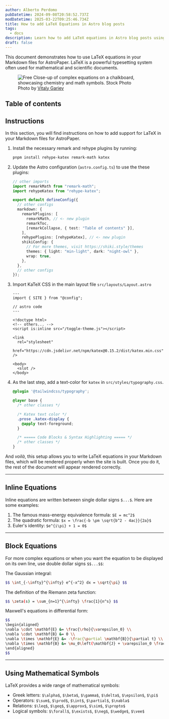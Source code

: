 ```yaml
---
author: Alberto Perdomo
pubDatetime: 2024-09-08T20:58:52.737Z
modDatetime: 2025-03-22T09:25:46.734Z
title: How to add LaTeX Equations in Astro blog posts
tags:
  - docs
description: Learn how to add LaTeX equations in Astro blog posts using Markdown, KaTeX, and remark/rehype plugins.
draft: false
---
```


This document demonstrates how to use LaTeX equations in your Markdown files for AstroPaper. LaTeX is a powerful typesetting system often used for mathematical and scientific documents.

<figure>
  <img
    src="https://images.pexels.com/photos/22690748/pexels-photo-22690748/free-photo-of-close-up-of-complicated-equations-written-on-a-blackboard.jpeg?auto=compress&cs=tinysrgb&w=1260&h=750&dpr=2"
    alt="Free Close-up of complex equations on a chalkboard, showcasing chemistry and math symbols. Stock Photo"
  />
  <figcaption class="text-center">
    Photo by <a href="https://www.pexels.com/photo/close-up-of-complicated-equations-written-on-a-blackboard-22690748/">Vitaly Gariev</a>
  </figcaption>
</figure>

## Table of contents

## Instructions

In this section, you will find instructions on how to add support for LaTeX in your Markdown files for AstroPaper.

1. Install the necessary remark and rehype plugins by running:

   ```bash
   pnpm install rehype-katex remark-math katex
   ```

2. Update the Astro configuration (`astro.config.ts`) to use the these plugins:

   ```ts
   // other imports
   import remarkMath from "remark-math";
   import rehypeKatex from "rehype-katex";

   export default defineConfig({
     // other configs
     markdown: {
       remarkPlugins: [
         remarkMath, // <- new plugin
         remarkToc,
         [remarkCollapse, { test: "Table of contents" }],
       ],
       rehypePlugins: [rehypeKatex], // <- new plugin
       shikiConfig: {
         // For more themes, visit https://shiki.style/themes
         themes: { light: "min-light", dark: "night-owl" },
         wrap: true,
       },
     },
     // other configs
   });
   ```

3. Import KaTeX CSS in the main layout file `src/layouts/Layout.astro`

   ```astro
   ---
   import { SITE } from "@config";

   // astro code
   ---

   <!doctype html>
   <!-- others... -->
   <script is:inline src="/toggle-theme.js"></script>

   <link
     rel="stylesheet"
     href="https://cdn.jsdelivr.net/npm/katex@0.15.2/dist/katex.min.css"
   />

   <body>
     <slot />
   </body>
   ```

4. As the last step, add a text-color for `katex` in `src/styles/typography.css`.

   ```css
   @plugin '@tailwindcss/typography';

   @layer base {
     /* other classes */

     /* Katex text color */
     .prose .katex-display {
       @apply text-foreground;
     }

     /* ===== Code Blocks & Syntax Highlighting ===== */
     /* other classes */
   }
   ```

And _voilà_, this setup allows you to write LaTeX equations in your Markdown files, which will be rendered properly when the site is built. Once you do it, the rest of the document will appear rendered correctly.

---

## Inline Equations

Inline equations are written between single dollar signs `$...$`. Here are some examples:

1. The famous mass-energy equivalence formula: `$E = mc^2$`
2. The quadratic formula: `$x = \frac{-b \pm \sqrt{b^2 - 4ac}}{2a}$`
3. Euler's identity: `$e^{i\pi} + 1 = 0$`

---

## Block Equations

For more complex equations or when you want the equation to be displayed on its own line, use double dollar signs `$$...$$`:

The Gaussian integral:

```bash
$$ \int_{-\infty}^{\infty} e^{-x^2} dx = \sqrt{\pi} $$
```

The definition of the Riemann zeta function:

```bash
$$ \zeta(s) = \sum_{n=1}^{\infty} \frac{1}{n^s} $$
```

Maxwell's equations in differential form:

```bash
$$
\begin{aligned}
\nabla \cdot \mathbf{E} &= \frac{\rho}{\varepsilon_0} \\
\nabla \cdot \mathbf{B} &= 0 \\
\nabla \times \mathbf{E} &= -\frac{\partial \mathbf{B}}{\partial t} \\
\nabla \times \mathbf{B} &= \mu_0\left(\mathbf{J} + \varepsilon_0 \frac{\partial \mathbf{E}}{\partial t}\right)
\end{aligned}
$$
```

---

## Using Mathematical Symbols

LaTeX provides a wide range of mathematical symbols:

- Greek letters: `$\alpha$`, `$\beta$`, `$\gamma$`, `$\delta$`, `$\epsilon$`, `$\pi$`
- Operators: `$\sum$`, `$\prod$`, `$\int$`, `$\partial$`, `$\nabla$`
- Relations: `$\leq$`, `$\geq$`, `$\approx$`, `$\sim$`, `$\propto$`
- Logical symbols: `$\forall$`, `$\exists$`, `$\neg$`, `$\wedge$`, `$\vee$`
